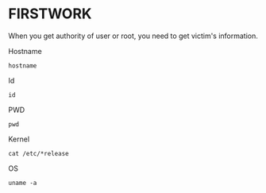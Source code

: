# FIRSTWORK
When you get authority of user or root, you need to get victim's information.

Hostname

<pre><code>hostname</code></pre>

Id
<pre><code>id</code></pre>

PWD
<pre><code>pwd</code></pre>

Kernel
<pre><code>cat /etc/*release</code></pre>

OS
<pre><code>uname -a</code></pre>

